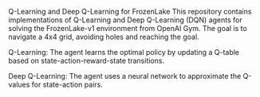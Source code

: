 Q-Learning and Deep Q-Learning for FrozenLake
This repository contains implementations of Q-Learning and Deep Q-Learning (DQN) agents for solving the FrozenLake-v1 environment from OpenAI Gym. The goal is to navigate a 4x4 grid, avoiding holes and reaching the goal.

Q-Learning: The agent learns the optimal policy by updating a Q-table based on state-action-reward-state transitions.

Deep Q-Learning: The agent uses a neural network to approximate the Q-values for state-action pairs.
